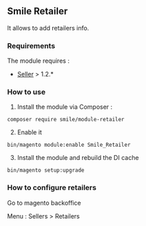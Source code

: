 ## Smile Retailer

It allows to add retailers info.

### Requirements

The module requires :

- [Seller](https://github.com/Smile-SA/magento2-module-seller) > 1.2.*

### How to use

1. Install the module via Composer :

``` composer require smile/module-retailer ```

2. Enable it

``` bin/magento module:enable Smile_Retailer ```

3. Install the module and rebuild the DI cache

``` bin/magento setup:upgrade ```

### How to configure retailers

Go to magento backoffice

Menu : Sellers > Retailers
